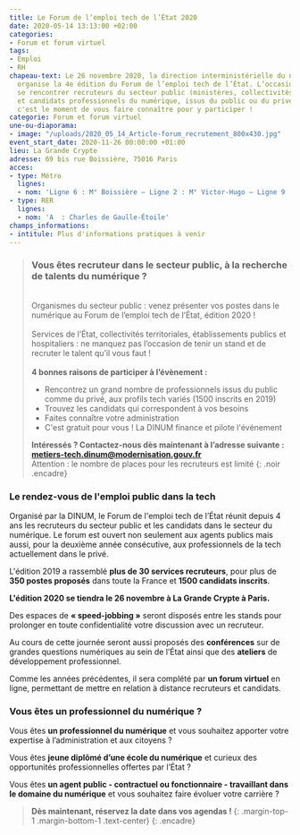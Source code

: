 ```yaml
---
title: Le Forum de l’emploi tech de l’État 2020
date: 2020-05-14 13:13:00 +02:00
categories:
- Forum et forum virtuel
tags:
- Emploi
- RH
chapeau-text: Le 26 novembre 2020, la direction interministérielle du numérique (DINUM)
  organise la 4e édition du Forum de l’emploi tech de l’État. L’occasion de faire
  se rencontrer recruteurs du secteur public (ministères, collectivités territoriales...)
  et candidats professionnels du numérique, issus du public ou du privé. Recruteurs,
  c'est le moment de vous faire connaître pour y participer !
categorie: Forum et forum virtuel
une-ou-diaporama:
- image: "/uploads/2020_05_14_Article-forum_recrutement_800x430.jpg"
event_start_date: 2020-11-26 00:00:00 +01:00
lieu: La Grande Crypte
adresse: 69 bis rue Boissière, 75016 Paris
acces:
- type: Métro
  lignes:
  - nom: 'Ligne 6 : M° Boissière – Ligne 2 : M° Victor-Hugo – Ligne 9 : M° Trocadéro'
- type: RER
  lignes:
  - nom: 'A  : Charles de Gaulle-Étoile'
champs_informations:
- intitule: Plus d'informations pratiques à venir
---
```


> ### Vous êtes recruteur dans le secteur public, à la recherche de talents du numérique ?
> <br>Organismes du secteur public : venez présenter vos postes dans le numérique au Forum de l’emploi tech de l’État, édition 2020 !
> <br>
> <br>Services de l’État, collectivités territoriales, établissements publics et hospitaliers : ne manquez pas l’occasion de tenir un stand et de recruter le talent qu’il vous faut ! 
> <br>
> <br>**4 bonnes raisons de participer à l’évènement :**
> * Rencontrez un grand nombre de professionnels issus du public comme du privé, aux profils tech variés (1500 inscrits en 2019)
> * Trouvez les candidats qui correspondent à vos besoins
> * Faites connaître votre administration
> * C'est gratuit pour vous ! La DINUM finance et pilote l'événement
> 
> **Intéressés ? Contactez-nous dès maintenant à l’adresse suivante : [metiers-tech.dinum@modernisation.gouv.fr](mailto:metiers-tech.dinum@modernisation.gouv.fr)**
> <br>Attention : le nombre de places pour les recruteurs est limité
{: .noir .encadre}

### Le rendez-vous de l'emploi public dans la tech

Organisé par la DINUM, le Forum de l'emploi tech de l’État réunit depuis 4 ans les recruteurs du secteur public et les candidats dans le secteur du numérique. Le forum est ouvert non seulement aux agents publics mais aussi, pour la deuxième année consécutive, aux professionnels de la tech actuellement dans le privé.

L'édition 2019 a rassemblé **plus de 30 services recruteurs**, pour plus de **350 postes proposés** dans toute la France et **1500 candidats inscrits**.

**L'édition 2020 se tiendra le 26 novembre à La Grande Crypte à Paris.** 

Des espaces de **« speed-jobbing »** seront disposés entre les stands pour prolonger en toute confidentialité votre discussion avec un recruteur.

Au cours de cette journée seront aussi proposés des **conférences** sur de grandes questions numériques au sein de l’État ainsi que des **ateliers** de développement professionnel.

Comme les années précédentes, il sera complété par **un forum virtuel** en ligne, permettant de mettre en relation à distance recruteurs et candidats.


### Vous êtes un professionnel du numérique ?

Vous êtes **un professionnel du numérique** et vous souhaitez apporter votre expertise à l’administration et aux citoyens ?

Vous êtes **jeune diplômé d’une école du numérique** et curieux des opportunités professionnelles offertes par l’État ?

Vous êtes **un agent public - contractuel ou fonctionnaire - travaillant dans le domaine du numérique** et vous souhaitez faire évoluer votre carrière ?

> **Dès maintenant, réservez la date dans vos agendas !**
> {: .margin-top-1 .margin-bottom-1 .text-center} 
{: .encadre}
